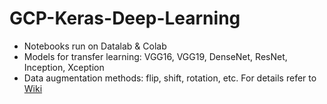 # GCP-Keras-Deep-Learning

* Notebooks run on Datalab & Colab
* Models for transfer learning: VGG16, VGG19, DenseNet, ResNet, Inception, Xception
* Data augmentation methods: flip, shift, rotation, etc. For details refer to [Wiki](https://github.com/lingyixu/GCP-Keras-Deep-Learning/wiki/Data-Augmentation-Function-Guide)
